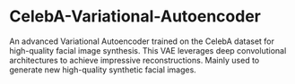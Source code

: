 # CelebA-Variational-Autoencoder
An advanced Variational Autoencoder trained on the CelebA dataset for high-quality facial image synthesis. This VAE leverages deep convolutional architectures to achieve impressive reconstructions.  Mainly used to generate new high-quality synthetic facial images.
